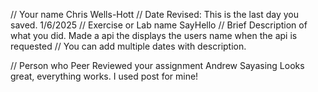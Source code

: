 // Your name 
Chris Wells-Hott
 // Date Revised: This is the last day you saved. 
1/6/2025
 // Exercise or Lab name 
SayHello
 // Brief Description of what you did. 
Made a api the displays the users name when the api is requested
 // You can add multiple dates with description.

// Person who Peer Reviewed your assignment
Andrew Sayasing
Looks great, everything works. I used post for mine!
